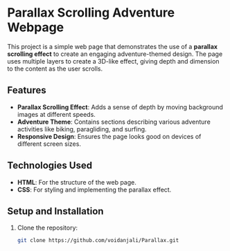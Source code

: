 # Parallax Scrolling Adventure Webpage

This project is a simple web page that demonstrates the use of a **parallax scrolling effect** to create an engaging adventure-themed design. The page uses multiple layers to create a 3D-like effect, giving depth and dimension to the content as the user scrolls.

## Features

- **Parallax Scrolling Effect**: Adds a sense of depth by moving background images at different speeds.
- **Adventure Theme**: Contains sections describing various adventure activities like biking, paragliding, and surfing.
- **Responsive Design**: Ensures the page looks good on devices of different screen sizes.

## Technologies Used

- **HTML**: For the structure of the web page.
- **CSS**: For styling and implementing the parallax effect.

## Setup and Installation

1. Clone the repository:
   ```bash
   git clone https://github.com/voidanjali/Parallax.git
